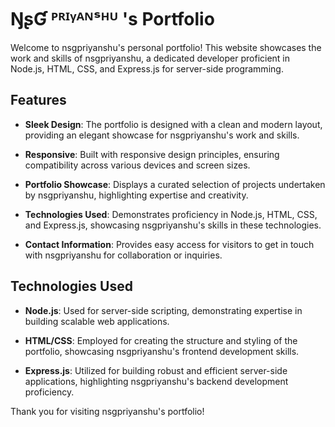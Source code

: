 # ŊʂƓ ᴾᴿᴵᵞᴬᴺˢᴴᵁ 's Portfolio

Welcome to nsgpriyanshu's personal portfolio! This website showcases the work and skills of nsgpriyanshu, a dedicated developer proficient in Node.js, HTML, CSS, and Express.js for server-side programming. 

## Features

- **Sleek Design**: The portfolio is designed with a clean and modern layout, providing an elegant showcase for nsgpriyanshu's work and skills.
  
- **Responsive**: Built with responsive design principles, ensuring compatibility across various devices and screen sizes.
  
- **Portfolio Showcase**: Displays a curated selection of projects undertaken by nsgpriyanshu, highlighting expertise and creativity.
  
- **Technologies Used**: Demonstrates proficiency in Node.js, HTML, CSS, and Express.js, showcasing nsgpriyanshu's skills in these technologies.
  
- **Contact Information**: Provides easy access for visitors to get in touch with nsgpriyanshu for collaboration or inquiries.

## Technologies Used

- **Node.js**: Used for server-side scripting, demonstrating expertise in building scalable web applications.
  
- **HTML/CSS**: Employed for creating the structure and styling of the portfolio, showcasing nsgpriyanshu's frontend development skills.
  
- **Express.js**: Utilized for building robust and efficient server-side applications, highlighting nsgpriyanshu's backend development proficiency.

Thank you for visiting nsgpriyanshu's portfolio!

